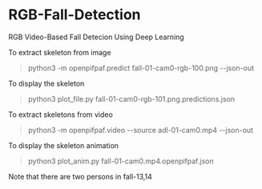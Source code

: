 # RGB-Fall-Detection
RGB Video-Based Fall Detecion Using Deep Learning

To extract skeleton from image
> python3 -m openpifpaf.predict fall-01-cam0-rgb-100.png --json-out

To display the skeleton
> python3 plot_file.py fall-01-cam0-rgb-101.png.predictions.json

To extract skeletons from video
> python3 -m openpifpaf.video --source adl-01-cam0.mp4 --json-out

To display the skeleton animation
> python3 plot_anim.py fall-01-cam0.mp4.openpifpaf.json

Note that there are two persons in fall-13,14

